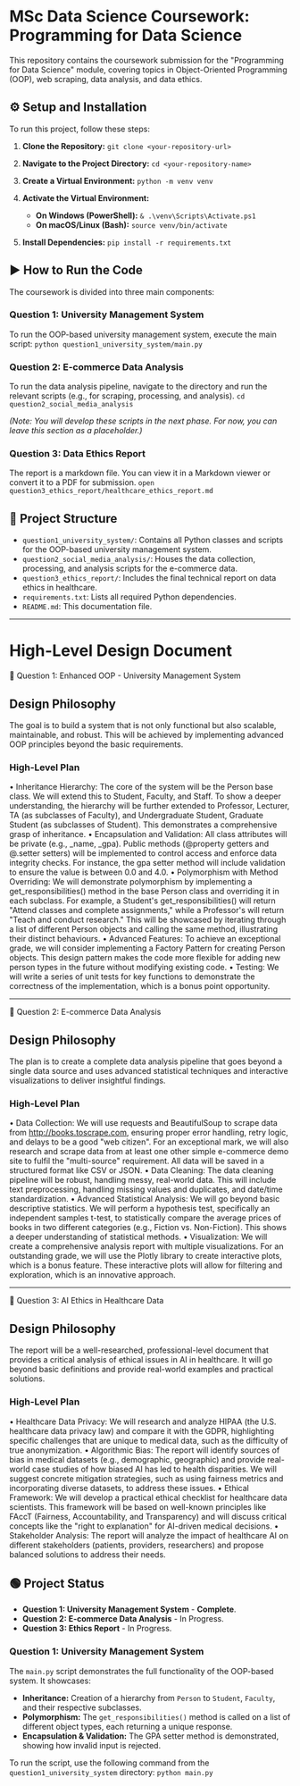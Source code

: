 # MSc Data Science Coursework: Programming for Data Science

This repository contains the coursework submission for the "Programming for Data Science" module, covering topics in Object-Oriented Programming (OOP), web scraping, data analysis, and data ethics.

## ⚙️ Setup and Installation

To run this project, follow these steps:

1.  **Clone the Repository:**
    `git clone <your-repository-url>`

2.  **Navigate to the Project Directory:**
    `cd <your-repository-name>`

3.  **Create a Virtual Environment:**
    `python -m venv venv`

4.  **Activate the Virtual Environment:**
    * **On Windows (PowerShell):** `& .\venv\Scripts\Activate.ps1`
    * **On macOS/Linux (Bash):** `source venv/bin/activate`

5.  **Install Dependencies:**
    `pip install -r requirements.txt`



## ▶️ How to Run the Code

The coursework is divided into three main components:

### Question 1: University Management System
To run the OOP-based university management system, execute the main script:
`python question1_university_system/main.py`

### Question 2: E-commerce Data Analysis
To run the data analysis pipeline, navigate to the directory and run the relevant scripts (e.g., for scraping, processing, and analysis).
`cd question2_social_media_analysis`

*(Note: You will develop these scripts in the next phase. For now, you can leave this section as a placeholder.)*

### Question 3: Data Ethics Report
The report is a markdown file. You can view it in a Markdown viewer or convert it to a PDF for submission.
`open question3_ethics_report/healthcare_ethics_report.md`


## 📂 Project Structure

-   `question1_university_system/`: Contains all Python classes and scripts for the OOP-based university management system.
-   `question2_social_media_analysis/`: Houses the data collection, processing, and analysis scripts for the e-commerce data.
-   `question3_ethics_report/`: Includes the final technical report on data ethics in healthcare.
-   `requirements.txt`: Lists all required Python dependencies.
-   `README.md`: This documentation file.

--------------------------------------------------------------------------

# High-Level Design Document

📂 Question 1: Enhanced OOP - University Management System 

## Design Philosophy

The goal is to build a system that is not only functional but also scalable, maintainable, and robust. This will be achieved by implementing advanced OOP principles beyond the basic requirements.

### High-Level Plan

•	Inheritance Hierarchy: The core of the system will be the Person base class. We will extend this to Student, Faculty, and Staff. To show a deeper understanding, the hierarchy will be further extended to Professor, Lecturer, TA (as subclasses of Faculty), and Undergraduate Student, Graduate Student (as subclasses of Student). This demonstrates a comprehensive grasp of inheritance.
•	Encapsulation and Validation: All class attributes will be private (e.g., _name, _gpa). Public methods (@property getters and @<attribute>.setter setters) will be implemented to control access and enforce data integrity checks. For instance, the gpa setter method will include validation to ensure the value is between 0.0 and 4.0.
•	Polymorphism with Method Overriding: We will demonstrate polymorphism by implementing a get_responsibilities() method in the base Person class and overriding it in each subclass. For example, a Student's get_responsibilities() will return "Attend classes and complete assignments," while a Professor's will return "Teach and conduct research." This will be showcased by iterating through a list of different Person objects and calling the same method, illustrating their distinct behaviours.
•	Advanced Features: To achieve an exceptional grade, we will consider implementing a Factory Pattern for creating Person objects. This design pattern makes the code more flexible for adding new person types in the future without modifying existing code.
•	Testing: We will write a series of unit tests for key functions to demonstrate the correctness of the implementation, which is a bonus point opportunity.

________________________________________
📂 Question 2: E-commerce Data Analysis 

## Design Philosophy
The plan is to create a complete data analysis pipeline that goes beyond a single data source and uses advanced statistical techniques and interactive visualizations to deliver insightful findings.

### High-Level Plan

•	Data Collection: We will use requests and BeautifulSoup to scrape data from http://books.toscrape.com, ensuring proper error handling, retry logic, and delays to be a good "web citizen". For an exceptional mark, we will also research and scrape data from at least one other simple e-commerce demo site to fulfil the "multi-source" requirement. All data will be saved in a structured format like CSV or JSON.
•	Data Cleaning: The data cleaning pipeline will be robust, handling messy, real-world data. This will include text preprocessing, handling missing values and duplicates, and date/time standardization.
•	Advanced Statistical Analysis: We will go beyond basic descriptive statistics. We will perform a hypothesis test, specifically an independent samples t-test, to statistically compare the average prices of books in two different categories (e.g., Fiction vs. Non-Fiction). This shows a deeper understanding of statistical methods.
•	Visualization: We will create a comprehensive analysis report with multiple visualizations. For an outstanding grade, we will use the Plotly library to create interactive plots, which is a bonus feature. These interactive plots will allow for filtering and exploration, which is an innovative approach.

________________________________________
📂 Question 3: AI Ethics in Healthcare Data 

## Design Philosophy
The report will be a well-researched, professional-level document that provides a critical analysis of ethical issues in AI in healthcare. It will go beyond basic definitions and provide real-world examples and practical solutions.

### High-Level Plan
•	Healthcare Data Privacy: We will research and analyze HIPAA (the U.S. healthcare data privacy law) and compare it with the GDPR, highlighting specific challenges that are unique to medical data, such as the difficulty of true anonymization.
•	Algorithmic Bias: The report will identify sources of bias in medical datasets (e.g., demographic, geographic) and provide real-world case studies of how biased AI has led to health disparities. We will suggest concrete mitigation strategies, such as using fairness metrics and incorporating diverse datasets, to address these issues.
•	Ethical Framework: We will develop a practical ethical checklist for healthcare data scientists. This framework will be based on well-known principles like FAccT (Fairness, Accountability, and Transparency) and will discuss critical concepts like the "right to explanation" for AI-driven medical decisions.
•	Stakeholder Analysis: The report will analyze the impact of healthcare AI on different stakeholders (patients, providers, researchers) and propose balanced solutions to address their needs.


## 🟢 Project Status

-   **Question 1: University Management System** - **Complete**.
-   **Question 2: E-commerce Data Analysis** - In Progress.
-   **Question 3: Ethics Report** - In Progress.

### Question 1: University Management System

The `main.py` script demonstrates the full functionality of the OOP-based system. It showcases:
* **Inheritance:** Creation of a hierarchy from `Person` to `Student`, `Faculty`, and their respective subclasses.
* **Polymorphism:** The `get_responsibilities()` method is called on a list of different object types, each returning a unique response.
* **Encapsulation & Validation:** The GPA setter method is demonstrated, showing how invalid input is rejected.

To run the script, use the following command from the `question1_university_system` directory:
`python main.py`